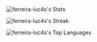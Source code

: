 

![ferreira-luc4s's Stats](https://github-readme-stats.vercel.app/api?username=ferreira-luc4s&theme=dark&show_icons=true&hide_border=true&count_private=true)

![ferreira-luc4s's Streak](https://github-readme-streak-stats.herokuapp.com/?user=ferreira-luc4s&theme=dark&hide_border=true)

![ferreira-luc4s's Top Languages](https://github-readme-stats.vercel.app/api/top-langs/?username=ferreira-luc4s&theme=dark&show_icons=true&hide_border=true&layout=compact)
